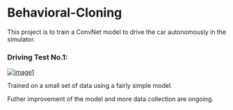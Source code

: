 
# Behavioral-Cloning


This project is to train a ConvNet model to drive the car autonomously in the simulator. 



### Driving Test No.1:

[![image1](https://img.youtube.com/vi/SaXprRTi3NU/0.jpg)](https://www.youtube.com/watch?v=SaXprRTi3NU)

Trained on a small set of data using a fairly simple model.



Futher improvement of the model and more data collection are ongoing.
